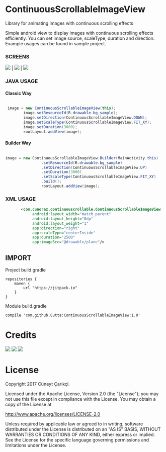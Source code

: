 # ContinuousScrollableImageView
Library for animating images with continuous scrolling effects


Simple android view to display images with continuous scrolling effects efficiently. 
You can set image source, scaleType, duration and direction.
Example usages can be found in sample project.

### SCREENS


![](https://raw.githubusercontent.com/Cutta/ContinuousScrollableImageView/master/gifs/bus.gif?token=AGY3KeEx21hh_AntxZBgwhLv9L3zaTYAks5ZpH8fwA%3D%3D)  |  ![](https://raw.githubusercontent.com/Cutta/ContinuousScrollableImageView/master/gifs/plane.gif?token=AGY3KeydGmvTnBrToMTTuw4wsIpyS9Dzks5ZpH9hwA%3D%3D)  |  ![](https://raw.githubusercontent.com/Cutta/ContinuousScrollableImageView/master/gifs/clouds.gif?token=AGY3KeblVnwY9luH9bUIyr3o_32r68k8ks5ZpIDBwA%3D%3D)

### JAVA USAGE

#### Classic Way
``` java

 image = new ContinuousScrollableImageView(this);
        image.setResourceId(R.drawable.bg_sample);
        image.setDirection(ContinuousScrollableImageView.DOWN);
        image.setScaleType(ContinuousScrollableImageView.FIT_XY);
        image.setDuration(3000);
        rootLayout.addView(image);

```
#### Builder Way
``` java

image = new ContinuousScrollableImageView.Builder(MainActivity.this)
                .setResourceId(R.drawable.bg_sample)
                .setDirection(ContinuousScrollableImageView.UP)
                .setDuration(3000)
                .setScaleType(ContinuousScrollableImageView.FIT_XY)
                .build();
                rootLayout.addView(image);

```



### XML USAGE
``` xml
       <com.cunoraz.continuouscrollable.ContinuousScrollableImageView
            android:layout_width="match_parent"
            android:layout_height="0dp"
            android:layout_weight="1"
            app:direction="right"
            app:scaleType="centerInside"
            app:duration="2500"
            app:imageSrc="@drawable/plane"/>
```

## IMPORT

Project build.gradle
```
repositories {
    maven {
        url "https://jitpack.io"
    }
}
```
Module build.gradle

``` compile 'com.github.Cutta:ContinuousScrollableImageView:1.0' ```
# Credits
<a href = "https://plus.google.com/u/0/116948443141721480957"><img src = "https://raw.githubusercontent.com/florent37/DaVinci/master/mobile/src/main/res/drawable-hdpi/gplus.png"/></a>
<a href = "https://twitter.com/Cuneyt_Carikci"><img src = "https://raw.githubusercontent.com/florent37/DaVinci/master/mobile/src/main/res/drawable-hdpi/twitter.png"/></a>
<a href = "https://www.linkedin.com/in/c%C3%BCneyt-%C3%A7ar%C4%B1k%C3%A7i-b4619161?trk=nav_responsive_tab_profile_pic"><img src = "https://raw.githubusercontent.com/florent37/DaVinci/master/mobile/src/main/res/drawable-hdpi/linkedin.png"/></a>

# License
Copyright 2017 Cüneyt Çarıkçi.

Licensed under the Apache License, Version 2.0 (the "License");
you may not use this file except in compliance with the License.
You may obtain a copy of the License at

   http://www.apache.org/licenses/LICENSE-2.0

Unless required by applicable law or agreed to in writing, software
distributed under the License is distributed on an "AS IS" BASIS,
WITHOUT WARRANTIES OR CONDITIONS OF ANY KIND, either express or implied.
See the License for the specific language governing permissions and
limitations under the License.
